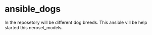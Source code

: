 # ansible_dogs
In the reposetory will be different dog breeds. This ansible vill be help started this neroset_models.
